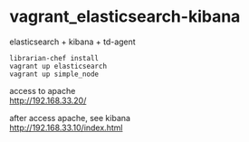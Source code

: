vagrant_elasticsearch-kibana
============================

elasticsearch + kibana + td-agent

```
librarian-chef install
vagrant up elasticsearch
vagrant up simple_node
```

access to apache  
http://192.168.33.20/

after access apache, see kibana  
http://192.168.33.10/index.html
